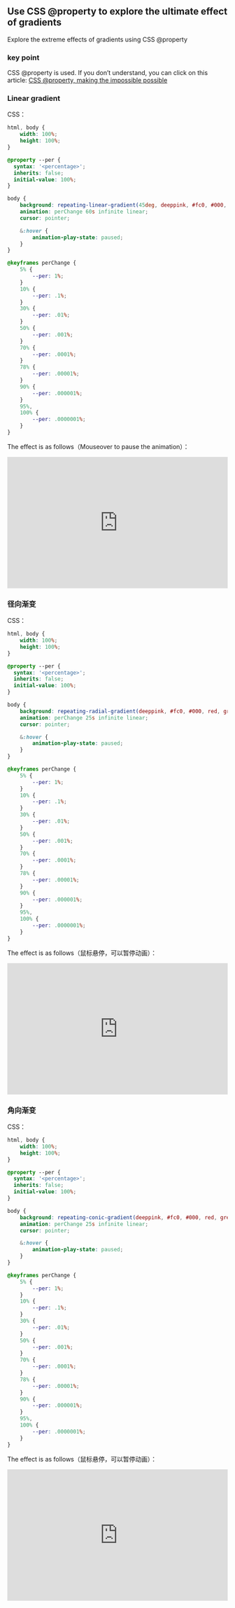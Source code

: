 ## Use CSS @property to explore the ultimate effect of gradients

Explore the extreme effects of gradients using CSS @property

### key point

CSS @property is used. If you don’t understand, you can click on this article: [CSS @property, making the impossible possible](https://juejin.cn/post/6951201528543707150)

### Linear gradient

CSS：
```CSS
html, body {
    width: 100%;
    height: 100%;
}

@property --per {
  syntax: '<percentage>';
  inherits: false;
  initial-value: 100%;
}

body {
    background: repeating-linear-gradient(45deg, deeppink, #fc0, #000, red, green, gray var(--per));
    animation: perChange 60s infinite linear;
    cursor: pointer;

    &:hover {
        animation-play-state: paused;
    }
}

@keyframes perChange {
    5% {
        --per: 1%;
    }
    10% {
        --per: .1%;
    }
    30% {
        --per: .01%;
    }
    50% {
        --per: .001%;
    }
    70% {
        --per: .0001%;
    }
    78% {
        --per: .00001%;
    }
    90% {
        --per: .000001%;
    }
    95%,
    100% {
        --per: .0000001%;
    }
}
```

The effect is as follows（Mouseover to pause the animation）：

<iframe height="300" style="width: 100%;" scrolling="no" title="css-property-variable-bg-change-animation" src="https://codepen.io/dvha/embed/eYbjKJG?default-tab=html%2Cresult" frameborder="no" loading="lazy" allowtransparency="true" allowfullscreen="true">
  See the Pen <a href="https://codepen.io/dvha/pen/eYbjKJG">
  css-property-variable-bg-change-animation</a> by HaDV (<a href="https://codepen.io/dvha">@dvha</a>)
  on <a href="https://codepen.io">CodePen</a>.
</iframe>

### 径向渐变

CSS：
```CSS
html, body {
    width: 100%;
    height: 100%;
}

@property --per {
  syntax: '<percentage>';
  inherits: false;
  initial-value: 100%;
}

body {
    background: repeating-radial-gradient(deeppink, #fc0, #000, red, green, gray var(--per));
    animation: perChange 25s infinite linear;
    cursor: pointer;

    &:hover {
        animation-play-state: paused;
    }
}

@keyframes perChange {
    5% {
        --per: 1%;
    }
    10% {
        --per: .1%;
    }
    30% {
        --per: .01%;
    }
    50% {
        --per: .001%;
    }
    70% {
        --per: .0001%;
    }
    78% {
        --per: .00001%;
    }
    90% {
        --per: .000001%;
    }
    95%,
    100% {
        --per: .0000001%;
    }
}
```

The effect is as follows（鼠标悬停，可以暂停动画）：

<iframe height="300" style="width: 100%;" scrolling="no" title="Untitled" src="https://codepen.io/dvha/embed/poqZKbe?default-tab=html%2Cresult" frameborder="no" loading="lazy" allowtransparency="true" allowfullscreen="true">
  See the Pen <a href="https://codepen.io/dvha/pen/poqZKbe">
  Untitled</a> by HaDV (<a href="https://codepen.io/dvha">@dvha</a>)
  on <a href="https://codepen.io">CodePen</a>.
</iframe>

### 角向渐变

CSS：
```CSS
html, body {
    width: 100%;
    height: 100%;
}

@property --per {
  syntax: '<percentage>';
  inherits: false;
  initial-value: 100%;
}

body {
    background: repeating-conic-gradient(deeppink, #fc0, #000, red, green, gray var(--per));
    animation: perChange 25s infinite linear;
    cursor: pointer;

    &:hover {
        animation-play-state: paused;
    }
}

@keyframes perChange {
    5% {
        --per: 1%;
    }
    10% {
        --per: .1%;
    }
    30% {
        --per: .01%;
    }
    50% {
        --per: .001%;
    }
    70% {
        --per: .0001%;
    }
    78% {
        --per: .00001%;
    }
    90% {
        --per: .000001%;
    }
    95%,
    100% {
        --per: .0000001%;
    }
}
```

The effect is as follows（鼠标悬停，可以暂停动画）：

<iframe height="300" style="width: 100%;" scrolling="no" title="Untitled" src="https://codepen.io/dvha/embed/LYMBrZg?default-tab=html%2Cresult" frameborder="no" loading="lazy" allowtransparency="true" allowfullscreen="true">
  See the Pen <a href="https://codepen.io/dvha/pen/LYMBrZg">
  Untitled</a> by HaDV (<a href="https://codepen.io/dvha">@dvha</a>)
  on <a href="https://codepen.io">CodePen</a>.
</iframe>